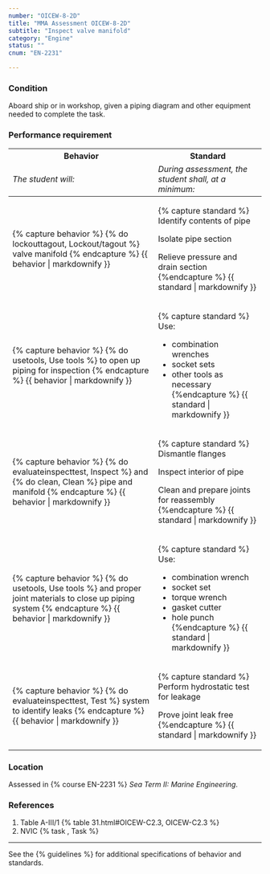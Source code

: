 ```yaml
---
number: "OICEW-8-2D"
title: "MMA Assessment OICEW-8-2D"
subtitle: "Inspect valve manifold"
category: "Engine"
status: ""
cnum: "EN-2231"

---
```

### Condition

Aboard ship or in workshop, given a piping diagram and other equipment needed to complete the task.

### Performance requirement 

<table width='100%' class='Guidelines'>
 <thead>
 <tr>
     <th class='thirty'>Behavior</th>
     <th class='seventy'>Standard</th>
 </tr>
 <tr>
     <td><em>The student will:</em></td>
     <td><em>During assessment, the student shall, at a minimum:</em></td>
 </tr>
 </thead>
 <tbody>
 

<tr><td>

{% capture behavior %}
{% do lockouttagout, Lockout/tagout %} valve manifold
{% endcapture %}
{{ behavior | markdownify }}

</td><td>

{% capture standard %}
Identify contents of pipe

Isolate pipe section

Relieve pressure and drain section
{%endcapture %}
{{ standard | markdownify }}

</td></tr>



<tr><td>

{% capture behavior %}
{% do usetools, Use tools %} to open up piping for inspection
{% endcapture %}
{{ behavior | markdownify }}

</td><td>

{% capture standard %}
Use:

  * combination wrenches
  * socket sets
  * other tools as necessary
{%endcapture %}
{{ standard | markdownify }}

</td></tr>



<tr><td>

{% capture behavior %}
{% do evaluateinspecttest, Inspect %} and {% do clean, Clean %} pipe and manifold
{% endcapture %}
{{ behavior | markdownify }}

</td><td>

{% capture standard %}
Dismantle flanges

Inspect interior of pipe

Clean and prepare joints for reassembly
{%endcapture %}
{{ standard | markdownify }}

</td></tr>



<tr><td>

{% capture behavior %}
{% do usetools, Use tools %} and proper joint materials to close up piping system
{% endcapture %}
{{ behavior | markdownify }}

</td><td>

{% capture standard %}
Use:

  * combination wrench
  * socket set
  * torque wrench
  * gasket cutter
  * hole punch
{%endcapture %}
{{ standard | markdownify }}

</td></tr>



<tr><td>

{% capture behavior %}
{% do evaluateinspecttest, Test %} system to identify leaks
{% endcapture %}
{{ behavior | markdownify }}

</td><td>

{% capture standard %}
Perform hydrostatic test for leakage

Prove joint leak free
{%endcapture %}
{{ standard | markdownify }}

</td></tr>



 </tbody>
 </table>

### Location

Assessed in  {% course  EN-2231 %}  *Sea Term II: Marine Engineering*.

### References

1.  Table A-III/1 {% table 31.html#OICEW-C2.3, OICEW-C2.3 %}
1.  NVIC  {% task , Task %}

***



See the {% guidelines %} for additional specifications of behavior and standards.